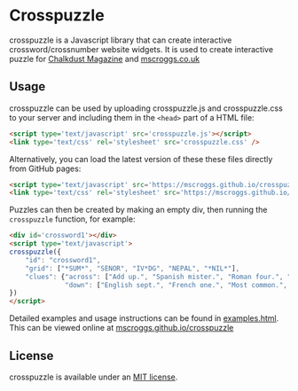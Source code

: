 # Crosspuzzle

crosspuzzle is a Javascript library that can create interactive crossword/crossnumber website widgets.
It is used to create interactive puzzle for [Chalkdust Magazine](https://chalkdustmagazine.com/regulars/crossnumber/prize-crossnumber-issue-21/) and [mscroggs.co.uk](https://mscroggs.co.uk/blog/116)

## Usage

crosspuzzle can be used by uploading crosspuzzle.js and crosspuzzle.css to your server and including them in the `<head>` part of a HTML file:

```html
<script type='text/javascript' src='crosspuzzle.js'></script> 
<link type='text/css' rel='stylesheet' src='crosspuzzle.css' />
```

Alternatively, you can load the latest version of these these files directly from GitHub pages:

```html
<script type='text/javascript' src='https://mscroggs.github.io/crosspuzzle/crosspuzzle.js'></script> 
<link type='text/css' rel='stylesheet' src='https://mscroggs.github.io/crosspuzzle/crosspuzzle.css' />
```

Puzzles can then be created by making an empty div, then running the `crosspuzzle` function,
for example:

```html
<div id='crossword1'></div>
<script type='text/javascript'>
crosspuzzle({
    "id": "crossword1",
    "grid": ["*SUM*", "SENOR", "IV*DG", "NEPAL", "*NIL*"],
    "clues": {"across": ["Add up.", "Spanish mister.", "Roman four.", "Non-continuous finite element.", "Country with non-rectangular flag.", "Footballer's zero."],
              "down": ["English sept.", "French one.", "Most common.", "opp &div; hyp.", "Rugeley Trent Valley.", "Greek p."]}
})
</script>
```

Detailed examples and usage instructions can be found in [examples.html](examples.html). This can be
viewed online at [mscroggs.github.io/crosspuzzle](https://mscroggs.github.io/crosspuzzle)

## License

crosspuzzle is available under an [MIT license](LICENSE.md).
